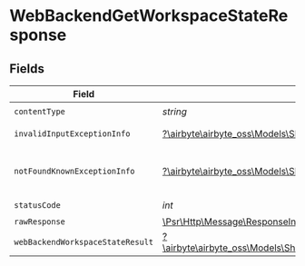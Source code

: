 # WebBackendGetWorkspaceStateResponse


## Fields

| Field                                                                                                                       | Type                                                                                                                        | Required                                                                                                                    | Description                                                                                                                 |
| --------------------------------------------------------------------------------------------------------------------------- | --------------------------------------------------------------------------------------------------------------------------- | --------------------------------------------------------------------------------------------------------------------------- | --------------------------------------------------------------------------------------------------------------------------- |
| `contentType`                                                                                                               | *string*                                                                                                                    | :heavy_check_mark:                                                                                                          | N/A                                                                                                                         |
| `invalidInputExceptionInfo`                                                                                                 | [?\airbyte\airbyte_oss\Models\Shared\InvalidInputExceptionInfo](../../models/shared/InvalidInputExceptionInfo.md)           | :heavy_minus_sign:                                                                                                          | Input failed validation                                                                                                     |
| `notFoundKnownExceptionInfo`                                                                                                | [?\airbyte\airbyte_oss\Models\Shared\NotFoundKnownExceptionInfo](../../models/shared/NotFoundKnownExceptionInfo.md)         | :heavy_minus_sign:                                                                                                          | Object with given id was not found.                                                                                         |
| `statusCode`                                                                                                                | *int*                                                                                                                       | :heavy_check_mark:                                                                                                          | N/A                                                                                                                         |
| `rawResponse`                                                                                                               | [\Psr\Http\Message\ResponseInterface](https://www.php-fig.org/psr/psr-7/#33-psrhttpmessageresponseinterface)                | :heavy_minus_sign:                                                                                                          | N/A                                                                                                                         |
| `webBackendWorkspaceStateResult`                                                                                            | [?\airbyte\airbyte_oss\Models\Shared\WebBackendWorkspaceStateResult](../../models/shared/WebBackendWorkspaceStateResult.md) | :heavy_minus_sign:                                                                                                          | Successful operation                                                                                                        |